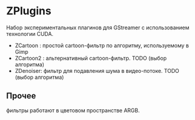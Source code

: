 ZPlugins
========

Набор экспериментальных плагинов для GStreamer с использованием технологии CUDA.

- ZCartoon : простой cartoon-фильтр по алгоритму, используемому в Gimp
- ZCartoon2 : альтернативный cartoon-фильтр. TODO (выбор алгоритма)
- ZDenoiser: фильтр для подавления шума в видео-потоке. TODO (выбор алгоритма)
 
Прочее
-------
фильтры работают в цветовом пространстве ARGB.


